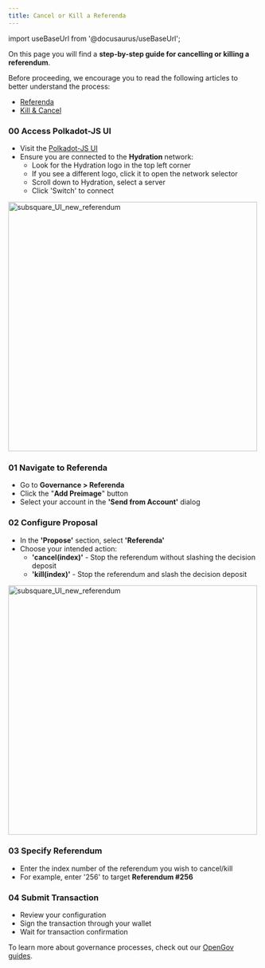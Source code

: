 ```yaml
---
title: Cancel or Kill a Referenda
---
```


import useBaseUrl from '@docusaurus/useBaseUrl';

On this page you will find a **step-by-step guide for cancelling or killing a referendum**.

Before proceeding, we encourage you to read the following articles to better understand the process:

* [Referenda](docs/07_governance/02_democracy_referenda.md)
* [Kill & Cancel](docs/07_governance/06_democracy_cancel_ref.md)

### 00 Access Polkadot-JS UI

* Visit the [Polkadot-JS UI](https://polkadot.js.org/apps/)
* Ensure you are connected to the **Hydration** network:
  * Look for the Hydration logo in the top left corner
  * If you see a different logo, click it to open the network selector
  * Scroll down to Hydration, select a server
  * Click 'Switch' to connect

<div style={{textAlign: 'center'}}>
<img alt="subsquare_UI_new_referendum" src={useBaseUrl('/img/guides/opengov/cancel_kill_referenda/polkadot_js.jpg')} width="500px" />
</div>

### 01 Navigate to Referenda

* Go to **Governance > Referenda**
* Click the "**Add Preimage**" button
* Select your account in the **'Send from Account'** dialog

### 02 Configure Proposal

* In the **'Propose'** section, select **'Referenda'**
* Choose your intended action:
  * **'cancel(index)'** - Stop the referendum without slashing the decision deposit
  * **'kill(index)'** - Stop the referendum and slash the decision deposit

<div style={{textAlign: 'center'}}>
<img alt="subsquare_UI_new_referendum" src={useBaseUrl('/img/guides/opengov/cancel_kill_referenda/submit_preimage.jpg')} width="500px" />
</div>

### 03 Specify Referendum

* Enter the index number of the referendum you wish to cancel/kill
* For example, enter '256' to target **Referendum #256**

### 04 Submit Transaction

* Review your configuration
* Sign the transaction through your wallet
* Wait for transaction confirmation

To learn more about governance processes, check out our [OpenGov guides](docs/07_governance).